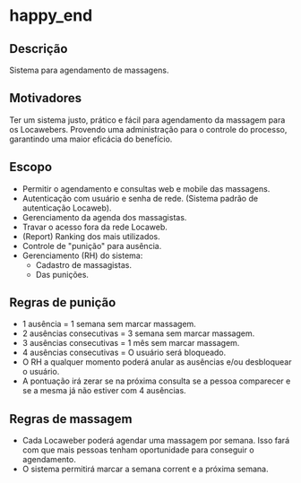 # happy_end

Descrição
---------
Sistema para agendamento de massagens.

Motivadores
-----------
Ter um sistema justo, prático e fácil para agendamento da massagem para os Locawebers. Provendo uma administração para o controle do processo, garantindo uma maior eficácia do benefício. 

Escopo
------
- Permitir o agendamento e consultas web e mobile das massagens.
- Autenticação com usuário e senha de rede. (Sistema padrão de autenticação Locaweb).
- Gerenciamento da agenda dos massagistas.
- Travar o acesso fora da rede Locaweb.
- (Report) Ranking dos mais utilizados.
- Controle de "punição" para ausência.
- Gerenciamento (RH) do sistema: 
  * Cadastro de massagistas.
  * Das punições. 

Regras de punição
-----------------
- 1 ausência = 1 semana sem marcar massagem.
- 2 ausências consecutivas = 3 semana sem marcar massagem.
- 3 ausências consecutivas = 1 mês sem marcar massagem.
- 4 ausências consecutivas = O usuário será bloqueado.
- O RH a qualquer momento poderá anular as ausências e/ou desbloquear o usuário.
- A pontuação irá zerar se na próxima consulta se a pessoa comparecer e se a mesma já não estiver com 4 ausências.

Regras de massagem
------------------
- Cada Locaweber poderá agendar uma massagem por semana. Isso fará com que mais pessoas tenham oportunidade para conseguir o agendamento.
- O sistema permitirá marcar a semana corrent e a próxima semana.
